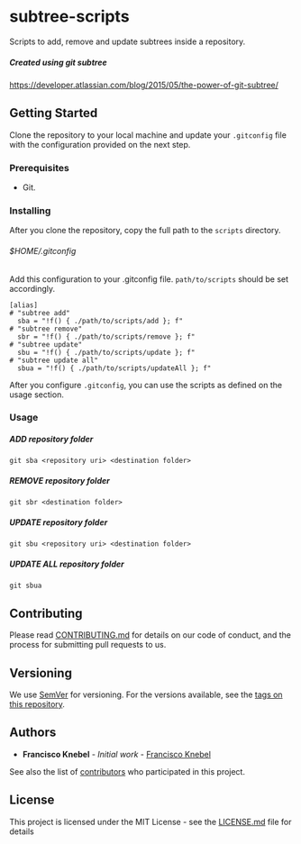 # subtree-scripts
Scripts to add, remove and update subtrees inside a repository.

##### Created using git subtree
https://developer.atlassian.com/blog/2015/05/the-power-of-git-subtree/

## Getting Started
Clone the repository to your local machine and update your `.gitconfig` file with the configuration provided on the next step.

### Prerequisites
- Git.

### Installing
After you clone the repository, copy the full path to the `scripts` directory.

###### $HOME/.gitconfig

Add this configuration to your .gitconfig file.
`path/to/scripts` should be set accordingly.

```
[alias]
# "subtree add"
  sba = "!f() { ./path/to/scripts/add }; f"
# "subtree remove"
  sbr = "!f() { ./path/to/scripts/remove }; f"
# "subtree update"
  sbu = "!f() { ./path/to/scripts/update }; f"
# "subtree update all"
  sbua = "!f() { ./path/to/scripts/updateAll }; f"
```

After you configure `.gitconfig`, you can use the scripts as defined on the usage section.

### Usage

##### ADD repository folder
```
git sba <repository uri> <destination folder>
```

##### REMOVE repository folder
```
git sbr <destination folder>
```

##### UPDATE repository folder
```
git sbu <repository uri> <destination folder>
```

##### UPDATE ALL repository folder

```
git sbua
```

## Contributing

Please read [CONTRIBUTING.md](CONTRIBUTING.md) for details on our code of conduct, and the process for submitting pull requests to us.

## Versioning

We use [SemVer](http://semver.org/) for versioning. For the versions available, see the [tags on this repository](https://github.com/franciscoknebel/subtree-scripts/tags).

## Authors

* **Francisco Knebel** - *Initial work* - [Francisco Knebel](https://github.com/FranciscoKnebel)

See also the list of [contributors](https://github.com/FranciscoKnebel/subtree-scripts/contributors) who participated in this project.

## License

This project is licensed under the MIT License - see the [LICENSE.md](LICENSE.md) file for details
